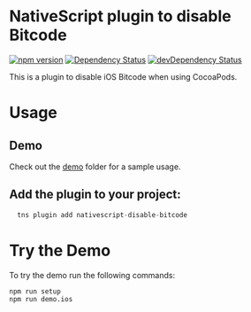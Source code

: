 # NativeScript plugin to disable Bitcode

[![npm version](https://img.shields.io/npm/v/nativescript-disable-bitcode.svg?style=flat-square)](https://www.npmjs.com/package/nativescript-disable-bitcode)
[![Dependency Status](https://img.shields.io/david/essent/nativescript-disable-bitcode.svg?style=flat-square)](https://david-dm.org/essent/nativescript-urban-airship)
[![devDependency Status](https://img.shields.io/david/dev/essent/nativescript-disable-bitcode.svg?style=flat-square)](https://david-dm.org/essent/nativescript-disable-bitcode#info=devDependencies)

This is a plugin to disable iOS Bitcode when using CocoaPods.

# Usage

## Demo

Check out the [demo](./demo) folder for a sample usage.

## Add the plugin to your project:

```ts
  tns plugin add nativescript-disable-bitcode
  ```

# Try the Demo

To try the demo run the following commands:

```sh
npm run setup
npm run demo.ios
```
